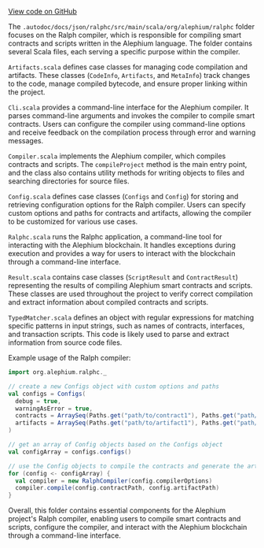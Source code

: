 [View code on GitHub](https://github.com/alephium/alephium/.autodoc/docs/json/ralphc/src/main)

The `.autodoc/docs/json/ralphc/src/main/scala/org/alephium/ralphc` folder focuses on the Ralph compiler, which is responsible for compiling smart contracts and scripts written in the Alephium language. The folder contains several Scala files, each serving a specific purpose within the compiler.

`Artifacts.scala` defines case classes for managing code compilation and artifacts. These classes (`CodeInfo`, `Artifacts`, and `MetaInfo`) track changes to the code, manage compiled bytecode, and ensure proper linking within the project.

`Cli.scala` provides a command-line interface for the Alephium compiler. It parses command-line arguments and invokes the compiler to compile smart contracts. Users can configure the compiler using command-line options and receive feedback on the compilation process through error and warning messages.

`Compiler.scala` implements the Alephium compiler, which compiles contracts and scripts. The `compileProject` method is the main entry point, and the class also contains utility methods for writing objects to files and searching directories for source files.

`Config.scala` defines case classes (`Configs` and `Config`) for storing and retrieving configuration options for the Ralph compiler. Users can specify custom options and paths for contracts and artifacts, allowing the compiler to be customized for various use cases.

`Ralphc.scala` runs the Ralphc application, a command-line tool for interacting with the Alephium blockchain. It handles exceptions during execution and provides a way for users to interact with the blockchain through a command-line interface.

`Result.scala` contains case classes (`ScriptResult` and `ContractResult`) representing the results of compiling Alephium smart contracts and scripts. These classes are used throughout the project to verify correct compilation and extract information about compiled contracts and scripts.

`TypedMatcher.scala` defines an object with regular expressions for matching specific patterns in input strings, such as names of contracts, interfaces, and transaction scripts. This code is likely used to parse and extract information from source code files.

Example usage of the Ralph compiler:

```scala
import org.alephium.ralphc._

// create a new Configs object with custom options and paths
val configs = Configs(
  debug = true,
  warningAsError = true,
  contracts = ArraySeq(Paths.get("path/to/contract1"), Paths.get("path/to/contract2")),
  artifacts = ArraySeq(Paths.get("path/to/artifact1"), Paths.get("path/to/artifact2"))
)

// get an array of Config objects based on the Configs object
val configArray = configs.configs()

// use the Config objects to compile the contracts and generate the artifacts
for (config <- configArray) {
  val compiler = new RalphCompiler(config.compilerOptions)
  compiler.compile(config.contractPath, config.artifactPath)
}
```

Overall, this folder contains essential components for the Alephium project's Ralph compiler, enabling users to compile smart contracts and scripts, configure the compiler, and interact with the Alephium blockchain through a command-line interface.
